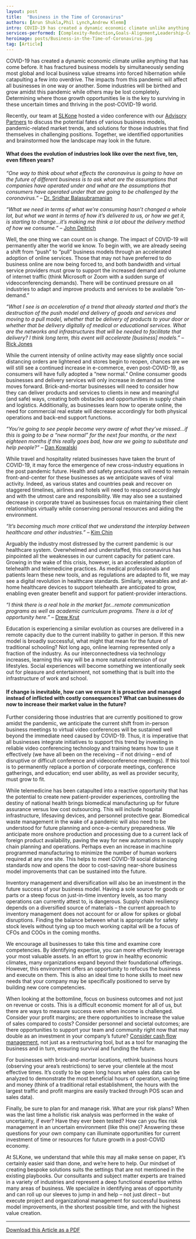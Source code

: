 ```yaml
---
layout: post
title:  "Business in the Time of Coronavirus"
authors: [Arun Shukla,Phil Lynch,Andrew Klemm]
intro: COVID-19 has created a dynamic economic climate unlike anything that has come before. It has fractured business models by simultaneously sending most global and local business value streams into forced hibernation while catapulting a few into overdrive. The impacts from this pandemic will affect all businesses in one way or another. Some industries will be birthed and grow amidst this pandemic while others may be lost completely. Determining where those growth opportunities lie is the key to surviving in these uncertain times and thriving in the post-COVID-19 world. 
services-performed: [Complexity-Reduction,Goals-Alignment,Leadership-Coaching-and-Leadership-Facilitation,Operationalizing-Strategy,Innovation-Management]
heroimage: posts/Business-in-the-Time-of-Coronavirus.jpg
tag: [Article]
---
```

COVID-19 has created a dynamic economic climate unlike anything that has come before. It has fractured business models by simultaneously sending most global and local business value streams into forced hibernation while catapulting a few into overdrive. The impacts from this pandemic will affect all businesses in one way or another. Some industries will be birthed and grow amidst this pandemic while others may be lost completely. Determining where those growth opportunities lie is the key to surviving in these uncertain times and thriving in the post-COVID-19 world. 

Recently, our team at <a href="https://slkone.com/team/">SLKone</a> hosted a video conference with our <a href="https://slkone.com/advisory-partners/">Advisory Partners</a> to discuss the potential fates of various business models, pandemic-related market trends, and solutions for those industries that find themselves in challenging positions. Together, we identified opportunities and brainstormed how the landscape may look in the future.

#### What does the evolution of industries look like over the next five, ten, even fifteen years?

<i>“One way to think about what effects the coronavirus is going to have on the future of different business is to ask what are the assumptions that companies have operated under and what are the assumptions that consumers have operated under that are going to be challenged by the coronavirus.”</i> – <a href="https://slkone.com/advisors/Sridhar-Balasubramanian/">Dr. Sridhar Balasubramanian</a>

<i>“What we need in terms of what we’re consuming hasn’t changed a whole lot, but what we want in terms of how it’s delivered to us, or how we get it, is starting to change...it’s making me think a lot about the delivery method of how we consume.”</i> – <a href="https://slkone.com/advisors/John-Deitrich/">John Deitrich</a>

Well, the one thing we can count on is change. The impact of COVID-19 will permanently alter the world we know. To begin with, we are already seeing a shift from “push” to “pull” business models through an accelerated adoption of online services. Those that may not have preferred to do business online are now being forced to, and both bandwidth and virtual service providers must grow to support the increased demand and volume of internet traffic (think Microsoft or Zoom with a sudden surge of videoconferencing demands). There will be continued pressure on all industries to adapt and improve products and services to be available “on-demand.” 

<i>“What I see is an acceleration of a trend that already started and that’s the destruction of the push model and delivery of goods and services and moving to a pull model, whether that be delivery of products to your door or whether that be delivery digitally of medical or educational services. What are the networks and infrastructures that will be needed to facilitate that delivery? I think long term, this event will accelerate [business] models.”</i> – <a href="https://slkone.com/advisors/Rick-Jones/">Rick Jones</a>

While the current intensity of online activity may ease slightly once social distancing orders are lightened and stores begin to reopen, chances are we will still see a continued increase in e-commerce, even post-COVID-19, as consumers will have fully adopted a “new normal.” Online consumer goods businesses and delivery services will only increase in demand as time moves forward. Brick-and-mortar businesses will need to consider how they can deliver products and services to clients in new and meaningful (and safe) ways, creating both obstacles and opportunities in supply chain and logistics. Additionally, as businesses learn how to operate online, the need for commercial real estate will decrease accordingly for both physical operations and back-end support functions.

<i>“You’re going to see people become very aware of what they’ve missed…if this is going to be a “new normal” for the next four months, or the next eighteen months if this really goes bad, how are we going to substitute and help people?”</i> – <a href="https://slkone.com/advisors/Dan-Kowalski/">Dan Kowalski</a>

While travel and hospitality related businesses have taken the brunt of COVID-19, it may force the emergence of new cross-industry equations in the post pandemic future. Health and safety precautions will need to remain front-and-center for these businesses as we anticipate waves of viral activity. Indeed, as various states and countries peak and recover on staggered timelines, airlines and hotels will need to respond accordingly and with the utmost care and responsibility. We may also see a sustained decrease in corporate travel as businesses focus on maintaining their client relationships virtually while conserving personal resources and aiding the environment.

<i>“It’s becoming much more critical that we understand the interplay between healthcare and other industries.”</i> – <a href="https://slkone.com/advisors/Kim-Chin/">Kim Chin</a>  

Arguably the industry most distressed by the current pandemic is our healthcare system. Overwhelmed and understaffed, this coronavirus has pinpointed all the weaknesses in our current capacity for patient care. Growing in the wake of this crisis, however, is an accelerated adoption of telehealth and telemedicine practices. As medical professionals and patients learn these new tools, and as regulations are adapted to fit, we may see a digital revolution in healthcare standards. Similarly, wearables and at-home healthcare devices to support telehealth are anticipated to grow, enabling even greater benefit and support for patient-provider interactions.

<i>“I think there is a real hole in the market for…remote communication programs as well as academic curriculum programs. There is a lot of opportunity here.”</i> – <a href="https://slkone.com/advisors/Drew-Krut/">Drew Krut</a>

Education is experiencing a similar evolution as courses are delivered in a remote capacity due to the current inability to gather in person. If this new model is broadly successful, what might that mean for the future of traditional schooling? Not long ago, online learning represented only a fraction of the industry. As our interconnectedness via technology increases, learning this way will be a more natural extension of our lifestyles. Social experiences will become something we intentionally seek out for pleasure and entertainment, not something that is built into the infrastructure of work and school. 

#### If change is inevitable, how can we ensure it is proactive and managed instead of inflicted with costly consequences? What can businesses do now to increase their market value in the future?

Further considering those industries that are currently positioned to grow amidst the pandemic, we anticipate the current shift from in-person business meetings to virtual video conferences will be sustained well beyond the immediate need caused by COVID-19. Thus, it is imperative that all businesses integrate initiatives to support this trend by investing in reliable video conferencing technology and training teams how to use it effectively (we have all been on the receiving – if not driving – end of disruptive or difficult conference and videoconference meetings). If this tool is to permanently replace a portion of corporate meetings, conference gatherings, and education; end user ability, as well as provider security, must grow to fit. 

While telemedicine has been catapulted into a reactive opportunity that has the potential to create new patient-provider experiences, controlling the destiny of national health brings biomedical manufacturing up for future assurance versus low cost outsourcing. This will include hospital infrastructure, lifesaving devices, and personnel protective gear. Biomedical waste management in the wake of a pandemic will also need to be understood for future planning and once-a-century preparedness. We anticipate more onshore production and processing due to a current lack of foreign product availability, paving the way for new automations in supply chain planning and operations. Perhaps even an increase in machine programmed manufacturing to minimize the number of human workers required at any one site. This helps to meet COVID-19 social distancing standards now and opens the door to cost-saving near-shore business model improvements that can be sustained into the future.  

Inventory management and diversification will also be an investment in the future success of your business model. Having a sole source for goods or parts or a steep focus on just-in-time inventory levels, as too many operations can currently attest to, is dangerous. Supply chain resiliency depends on a diversified source of materials – the current approach to inventory management does not account for or allow for spikes or global disruptions. Finding the balance between what is appropriate for safety stock levels without tying up too much working capital will be a focus of CFOs and COOs in the coming months.  

We encourage all businesses to take this time and examine core competencies. By identifying expertise, you can more effectively leverage your most valuable assets. In an effort to grow in healthy economic climates, many organizations expand beyond their foundational offerings. However, this environment offers an opportunity to refocus the business and execute on them. This is also an ideal time to hone skills to meet new needs that your company may be specifically positioned to serve by building new core competencies. 

When looking at the bottomline, focus on business outcomes and not just on revenue or costs. This is a difficult economic moment for all of us, but there are ways to measure success even when income is challenged. Consider your profit margins; are there opportunities to increase the value of sales compared to costs? Consider personnel and societal outcomes; are there opportunities to support your team and community right now that may double as an investment in your company’s future? <a href="https://slkone.com/What-Does-Cash-Management-Actually-Mean/">Consider cash flow management</a>, not just as a restructuring tool, but as a tool for managing the business and in turn, ensuring survival and funding the future. 

For businesses with brick-and-mortar locations, rethink business hours (observing your area’s restrictions) to serve your clientele at the most effective times. It’s costly to be open long hours when sales data can be analyzed to demonstrate the most beneficial hours of operation, saving time and money (think of a traditional retail establishment, the hours with the largest traffic and profit margins are easily tracked through POS scan and sales data). 

Finally, be sure to plan for and manage risk. What are your risk plans? When was the last time a holistic risk analysis was performed in the wake of uncertainty, if ever? Have they ever been tested? How can you flex risk management in an uncertain environment (like this one)? Answering these questions for your own company can illuminate opportunities for current investment of time or resources for future growth in a post-COVID economy.

At SLKone, we understand that while this may all make sense on paper, it’s certainly easier said than done, and we’re here to help. Our mindset of creating bespoke solutions suits the settings that are not mentioned in the existing playbooks. Our consultants and subject matter experts are trained in a variety of industries and represent a deep functional expertise within many areas of business. We specialize in identifying areas of opportunity and can roll up our sleeves to jump in and help – not just direct – but execute project and organizational management for successful business model improvements, in the shortest possible time, and with the highest value creation.

___

<a href="https://slkone.com/files/SLKone_Article_Business-in-the-Time-of-Coronavirus_2020.pdf" class="btn-filled" target="_blank">Download this Article as a PDF</a>
